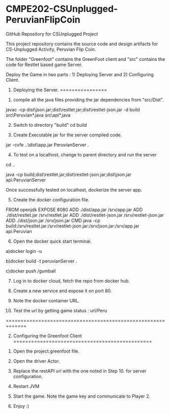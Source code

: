 # CMPE202-CSUnplugged-PeruvianFlipCoin
GitHub Repository for CSUnplugged Project


This project repository contains the source code and design artifacts for CS-Unplugged Activity, Peruvian Flip Coin. 

The folder "Greenfoot" contains the GreenFoot client and "src" contains the code for Restlet based game Server. 

Deploy the Game in two parts : 1) Deploying Server and 2) Configuring Client. 


1) Deploying the Server. 
================

1. compile all the java files providing the jar dependencies from "src/Dist".

  javac -cp dist\json.jar;dist\restlet.jar;dist\restlet-json.jar -d build src\Peruvian\*.java src\api\*.java


2. Switch to directory "build"
  cd build
  
3. Create Executable jar for the server compiled code.

  jar -cvfe ..\dist\app.jar PeruvianServer .
  
4. To test on a localhost, change to parent directory and run the server

  cd ..
  
  java -cp build;dist\restlet.jar;dist\restlet-json.jar;dist\json.jar api.PeruvianServer


Once successfully tested on localhost, dockerize the server app. 

5. Create the docker configuration file. 

FROM openjdk
EXPOSE 8080
ADD ./dist/app.jar /srv/app.jar
ADD ./dist/restlet.jar /srv/restlet.jar
ADD ./dist/restlet-json.jar /srv/restlet-json.jar
ADD ./dist/json.jar /srv/json.jar
CMD java -cp build:/srv/restlet.jar:/srv/restlet-json.jar:/srv/json.jar:/srv/app.jar api.Peruvian 


6. Open the docker quick start terminal. 

a)docker login -u <username>

b)docker build -t peruvianServer .

c)docker push <username>/gumball

7. Log in to docker cloud, fetch the repo from docker hub. 

8. Create a new service and expose it on port 80. 

9. Note the docker container URL. 

10. Test the url by getting game status : url/Peru


=============================================================

2) Configuring the Greenfoot Client
===============================================

1. Open the project.greenfoot file. 

2. Open the driver Actor. 

3. Replace the restAPI url with the one noted in Step 10. for server configuration. 

4. Restart JVM

5. Start the game. Note the game key and communicate to Player 2. 

6. Enjoy :)











